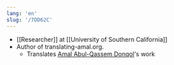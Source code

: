 ```yaml
---
lang: 'en'
slug: '/7DD62C'
---
```


- [[Researcher]] at [[University of Southern California]]
- Author of translating-amal.org.
  - Translates [Amal Abul-Qassem Donqol](https://en.wikipedia.org/wiki/Amal_Abul-Qassem_Donqol)'s work
